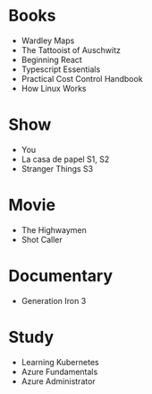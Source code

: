 # Books

- Wardley Maps
- The Tattooist of Auschwitz
- Beginning React
- Typescript Essentials
- Practical Cost Control Handbook
- How Linux Works

# Show

- You
- La casa de papel S1, S2
- Stranger Things S3

# Movie

- The Highwaymen
- Shot Caller

# Documentary

- Generation Iron 3

# Study

- Learning Kubernetes
- Azure Fundamentals
- Azure Administrator
